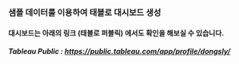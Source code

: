 ### 샘플 데이터를 이용하여 태블로 대시보드 생성
#### 대시보드는 아래의 링크 (태블로 퍼블릭) 에서도 확인을 해보실 수 있습니다.
##### Tableau Public : https://public.tableau.com/app/profile/dongsly/
